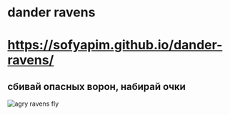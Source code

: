 # dander ravens
# https://sofyapim.github.io/dander-ravens/
## сбивай опасных ворон, набирай очки
![agry ravens fly](https://github.com/SofyaPim/raw/dander-ravens/main/ravens_shoot.png)
